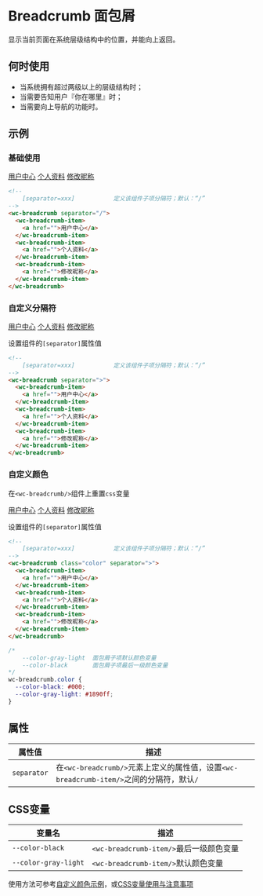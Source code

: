 # Breadcrumb 面包屑

显示当前页面在系统层级结构中的位置，并能向上返回。

## 何时使用

- 当系统拥有超过两级以上的层级结构时；
- 当需要告知用户『你在哪里』时；
- 当需要向上导航的功能时。

## 示例

### 基础使用

<output data-lang="示例">
<wc-breadcrumb separator="/">
    <wc-breadcrumb-item>
        <a href="">用户中心</a>
    </wc-breadcrumb-item>
    <wc-breadcrumb-item>
        <a href="">个人资料</a>
    </wc-breadcrumb-item>
    <wc-breadcrumb-item>
        <a href="">修改昵称</a>
    </wc-breadcrumb-item>
</wc-breadcrumb>
</output>

```html
<!--
    [separator=xxx]           定义该组件子项分隔符；默认：“/”
-->
<wc-breadcrumb separator="/">
  <wc-breadcrumb-item>
    <a href="">用户中心</a>
  </wc-breadcrumb-item>
  <wc-breadcrumb-item>
    <a href="">个人资料</a>
  </wc-breadcrumb-item>
  <wc-breadcrumb-item>
    <a href="">修改昵称</a>
  </wc-breadcrumb-item>
</wc-breadcrumb>
```

### 自定义分隔符

<output data-lang="示例">
<wc-breadcrumb separator=">">
    <wc-breadcrumb-item>
        <a href="">用户中心</a>
    </wc-breadcrumb-item>
    <wc-breadcrumb-item>
        <a href="">个人资料</a>
    </wc-breadcrumb-item>
    <wc-breadcrumb-item>
        <a href="">修改昵称</a>
    </wc-breadcrumb-item>
</wc-breadcrumb>
</output>

设置组件的`[separator]`属性值

```html
<!--
    [separator=xxx]           定义该组件子项分隔符；默认：“/”
-->
<wc-breadcrumb separator=">">
  <wc-breadcrumb-item>
    <a href="">用户中心</a>
  </wc-breadcrumb-item>
  <wc-breadcrumb-item>
    <a href="">个人资料</a>
  </wc-breadcrumb-item>
  <wc-breadcrumb-item>
    <a href="">修改昵称</a>
  </wc-breadcrumb-item>
</wc-breadcrumb>
```

### 自定义颜色

在`<wc-breadcrumb/>`组件上重置`css`变量

<output data-lang="示例">
<style>
    wc-breadcrumb.color {
        --color-black: #000;
        --color-gray-light: #1890ff;
    }
</style>
<wc-breadcrumb class="color" separator=">">
    <wc-breadcrumb-item>
        <a href="">用户中心</a>
    </wc-breadcrumb-item>
    <wc-breadcrumb-item>
        <a href="">个人资料</a>
    </wc-breadcrumb-item>
    <wc-breadcrumb-item>
        <a href="">修改昵称</a>
    </wc-breadcrumb-item>
</wc-breadcrumb>
</output>

设置组件的`[separator]`属性值

```html
<!--
    [separator=xxx]           定义该组件子项分隔符；默认：“/”
-->
<wc-breadcrumb class="color" separator=">">
  <wc-breadcrumb-item>
    <a href="">用户中心</a>
  </wc-breadcrumb-item>
  <wc-breadcrumb-item>
    <a href="">个人资料</a>
  </wc-breadcrumb-item>
  <wc-breadcrumb-item>
    <a href="">修改昵称</a>
  </wc-breadcrumb-item>
</wc-breadcrumb>
```

```css
/*
    --color-gray-light  面包屑子项默认颜色变量
    --color-black       面包屑子项最后一级颜色变量
*/
wc-breadcrumb.color {
  --color-black: #000;
  --color-gray-light: #1890ff;
}
```

## 属性

| 属性值      | 描述                                                                                     |
| ----------- | ---------------------------------------------------------------------------------------- |
| `separator` | 在`<wc-breadcrumb/>`元素上定义的属性值，设置`<wc-breadcrumb-item/>`之间的分隔符，默认`/` |

## CSS变量

| 变量名               | 描述                                    |
| -------------------- | --------------------------------------- |
| `--color-black`      | `<wc-breadcrumb-item/>`最后一级颜色变量 |
| `--color-gray-light` | `<wc-breadcrumb-item/>`默认颜色变量     |

使用方法可参考[自定义颜色示例](/navigation/breadcrumb?id=自定义颜色)，或[CSS变量使用与注意事项](/css-variable)
